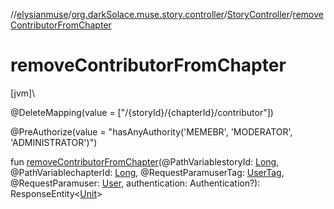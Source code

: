 //[elysianmuse](../../../index.md)/[org.darkSolace.muse.story.controller](../index.md)/[StoryController](index.md)/[removeContributorFromChapter](remove-contributor-from-chapter.md)

# removeContributorFromChapter

[jvm]\

@DeleteMapping(value = [&quot;/{storyId}/{chapterId}/contributor&quot;])

@PreAuthorize(value = &quot;hasAnyAuthority('MEMEBR', 'MODERATOR', 'ADMINISTRATOR')&quot;)

fun [removeContributorFromChapter](remove-contributor-from-chapter.md)(@PathVariablestoryId: [Long](https://kotlinlang.org/api/latest/jvm/stdlib/kotlin/-long/index.html), @PathVariablechapterId: [Long](https://kotlinlang.org/api/latest/jvm/stdlib/kotlin/-long/index.html), @RequestParamuserTag: [UserTag](../../org.darkSolace.muse.user.model/-user-tag/index.md), @RequestParamuser: [User](../../org.darkSolace.muse.user.model/-user/index.md), authentication: Authentication?): ResponseEntity&lt;[Unit](https://kotlinlang.org/api/latest/jvm/stdlib/kotlin/-unit/index.html)&gt;
